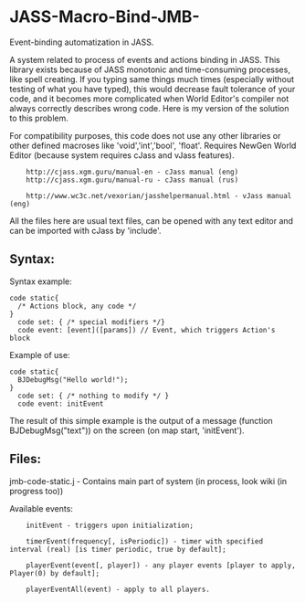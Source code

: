 # JASS-Macro-Bind-JMB-
Event-binding automatization in JASS.

  A system related to process of events and actions binding in JASS. This library exists because of JASS monotonic and time-consuming processes, like spell creating. If you typing same things much times (especially without testing of what you have typed), this would decrease fault tolerance of your code, and it becomes more complicated when World Editor's compiler not always correctly describes wrong code. Here is my version of the solution to this problem. 


  For compatibility purposes, this code does not use any other libraries or other defined macroses like 'void','int','bool', 'float'. Requires NewGen World Editor (because system requires cJass and vJass features).

        http://cjass.xgm.guru/manual-en - cJass manual (eng)
        http://cjass.xgm.guru/manual-ru - cJass manual (rus)
        
        http://www.wc3c.net/vexorian/jasshelpermanual.html - vJass manual (eng)

  All the files here are usual text files, can be opened with any text editor and can be imported with cJass by 'include'. 

Syntax:
---
  Syntax example: 
  
    
    code static{
      /* Actions block, any code */ 
    }
      code set: { /* special modifiers */}
      code event: [event]([params]) // Event, which triggers Action's block
   
  Example of use:
    
    code static{
      BJDebugMsg("Hello world!");
    }
      code set: { /* nothing to modify */ }
      code event: initEvent
   
  The result of this simple example is the output of a message (function BJDebugMsg("text")) on the screen (on map start, 'initEvent').

Files:
---
  jmb-code-static.j - Contains main part of system (in process, look wiki (in progress too))
   
  Available events:
  
        initEvent - triggers upon initialization;
  
        timerEvent(frequency[, isPeriodic]) - timer with specified interval (real) [is timer periodic, true by default];
        
        playerEvent(event[, player]) - any player events [player to apply, Player(0) by default];
        
        playerEventAll(event) - apply to all players.
      
